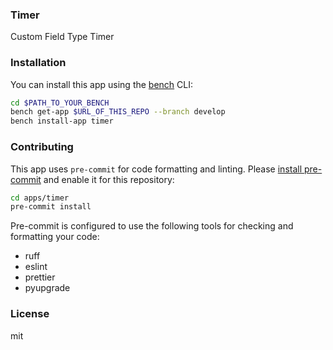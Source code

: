 ### Timer

Custom Field Type Timer

### Installation

You can install this app using the [bench](https://github.com/frappe/bench) CLI:

```bash
cd $PATH_TO_YOUR_BENCH
bench get-app $URL_OF_THIS_REPO --branch develop
bench install-app timer
```

### Contributing

This app uses `pre-commit` for code formatting and linting. Please [install pre-commit](https://pre-commit.com/#installation) and enable it for this repository:

```bash
cd apps/timer
pre-commit install
```

Pre-commit is configured to use the following tools for checking and formatting your code:

- ruff
- eslint
- prettier
- pyupgrade

### License

mit
